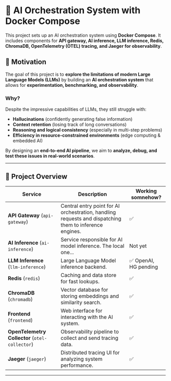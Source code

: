 # 🚀 AI Orchestration System with Docker Compose

This project sets up an AI orchestration system using **Docker Compose**. It includes components for **API gateway, AI inference, LLM inference, Redis, ChromaDB, OpenTelemetry (OTEL) tracing, and Jaeger for observability**.

## 🎯 Motivation

The goal of this project is to **explore the limitations of modern Large Language Models (LLMs)** by building an **AI orchestration system** that allows for **experimentation, benchmarking, and observability**. 

### **Why?**
Despite the impressive capabilities of LLMs, they still struggle with:
- **Hallucinations** (confidently generating false information)
- **Context retention** (losing track of long conversations)
- **Reasoning and logical consistency** (especially in multi-step problems)
- **Efficiency in resource-constrained environments** (edge computing & embedded AI)

By designing an **end-to-end AI pipeline**, we aim to **analyze, debug, and test these issues in real-world scenarios**.

---

## 📌 Project Overview

| Service         | Description | Working somnehow? |
|----------------|-------------|------- |
| **API Gateway** (`api-gateway`) | Central entry point for AI orchestration, handling requests and dispatching them to inference engines. |  ✅ |
| **AI Inference** (`ai-inference`) | Service responsible for AI model inference. The local one... | Not yet |
| **LLM Inference** (`llm-inference`) | Large Language Model inference backend. | ✅ OpenAI, HG pending |
| **Redis** (`redis`) | Caching and data store for fast lookups. | ✅ |
| **ChromaDB** (`chromadb`) | Vector database for storing embeddings and similarity search. | ✅ |
| **Frontend** (`frontend`) | Web interface for interacting with the AI system. | ✅ |
| **OpenTelemetry Collector** (`otel-collector`) | Observability pipeline to collect and send tracing data. | ✅ |
| **Jaeger** (`jaeger`) | Distributed tracing UI for analyzing system performance. | ✅ |

---
